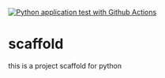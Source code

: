 [![Python application test with Github Actions](https://github.com/OlaCoker27/scaffold/actions/workflows/main.yml/badge.svg)](https://github.com/OlaCoker27/scaffold/actions/workflows/main.yml)

# scaffold
this is a project scaffold for python
